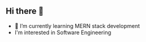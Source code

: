 ## Hi there 👋

- 🌱 I’m currently learning MERN stack development
- I'm interested in Software Engineering
 
